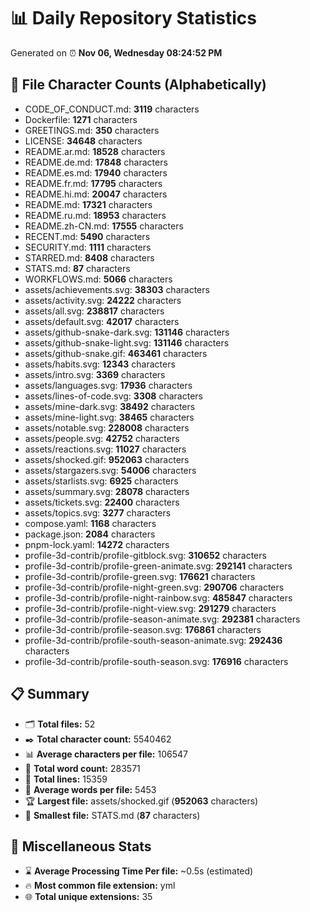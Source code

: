 # 📊 Daily Repository Statistics
Generated on ⏰ **Nov 06, Wednesday 08:24:52 PM**

## 📂 File Character Counts (Alphabetically)
- CODE_OF_CONDUCT.md: **3119** characters
- Dockerfile: **1271** characters
- GREETINGS.md: **350** characters
- LICENSE: **34648** characters
- README.ar.md: **18528** characters
- README.de.md: **17848** characters
- README.es.md: **17940** characters
- README.fr.md: **17795** characters
- README.hi.md: **20047** characters
- README.md: **17321** characters
- README.ru.md: **18953** characters
- README.zh-CN.md: **17555** characters
- RECENT.md: **5490** characters
- SECURITY.md: **1111** characters
- STARRED.md: **8408** characters
- STATS.md: **87** characters
- WORKFLOWS.md: **5066** characters
- assets/achievements.svg: **38303** characters
- assets/activity.svg: **24222** characters
- assets/all.svg: **238817** characters
- assets/default.svg: **42017** characters
- assets/github-snake-dark.svg: **131146** characters
- assets/github-snake-light.svg: **131146** characters
- assets/github-snake.gif: **463461** characters
- assets/habits.svg: **12343** characters
- assets/intro.svg: **3369** characters
- assets/languages.svg: **17936** characters
- assets/lines-of-code.svg: **3308** characters
- assets/mine-dark.svg: **38492** characters
- assets/mine-light.svg: **38465** characters
- assets/notable.svg: **228008** characters
- assets/people.svg: **42752** characters
- assets/reactions.svg: **11027** characters
- assets/shocked.gif: **952063** characters
- assets/stargazers.svg: **54006** characters
- assets/starlists.svg: **6925** characters
- assets/summary.svg: **28078** characters
- assets/tickets.svg: **22400** characters
- assets/topics.svg: **3277** characters
- compose.yaml: **1168** characters
- package.json: **2084** characters
- pnpm-lock.yaml: **14272** characters
- profile-3d-contrib/profile-gitblock.svg: **310652** characters
- profile-3d-contrib/profile-green-animate.svg: **292141** characters
- profile-3d-contrib/profile-green.svg: **176621** characters
- profile-3d-contrib/profile-night-green.svg: **290706** characters
- profile-3d-contrib/profile-night-rainbow.svg: **485847** characters
- profile-3d-contrib/profile-night-view.svg: **291279** characters
- profile-3d-contrib/profile-season-animate.svg: **292381** characters
- profile-3d-contrib/profile-season.svg: **176861** characters
- profile-3d-contrib/profile-south-season-animate.svg: **292436** characters
- profile-3d-contrib/profile-south-season.svg: **176916** characters

## 📋 Summary
- 🗂️ **Total files:** 52
- ✒️ **Total character count:** 5540462
- 📊 **Average characters per file:** 106547
- 📝 **Total word count:** 283571
- 🧾 **Total lines:** 15359
- 📐 **Average words per file:** 5453
- 🏆 **Largest file:** assets/shocked.gif (**952063** characters)
- 🥉 **Smallest file:** STATS.md (**87** characters)

## 🌟 Miscellaneous Stats
- ⌛ **Average Processing Time Per file:** ~0.5s (estimated)
- 🔥 **Most common file extension:** yml
- 🌐 **Total unique extensions:** 35
